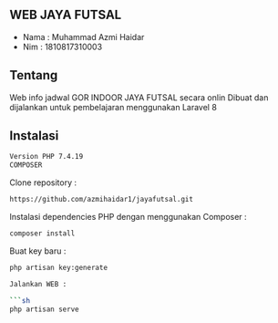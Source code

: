 ## WEB JAYA FUTSAL

- Nama : Muhammad Azmi Haidar
- Nim  : 1810817310003

## Tentang

 Web info jadwal GOR INDOOR JAYA FUTSAL secara onlin Dibuat dan dijalankan untuk pembelajaran menggunakan Laravel 8

## Instalasi

```sh
Version PHP 7.4.19
COMPOSER
```

Clone repository :

```sh
https://github.com/azmihaidar1/jayafutsal.git
```

Instalasi dependencies PHP dengan menggunakan Composer :

```sh
composer install
```

Buat key baru :

```sh
php artisan key:generate

Jalankan WEB :

```sh
php artisan serve

```